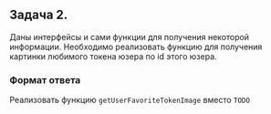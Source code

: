 ## Задача 2.

Даны интерфейсы и сами функции для получения некоторой информации. Необходимо реализовать функцию для получения
картинки любимого токена юзера по id этого юзера.

### Формат ответа

Реализовать функцию `getUserFavoriteTokenImage` вместо `TODO`

